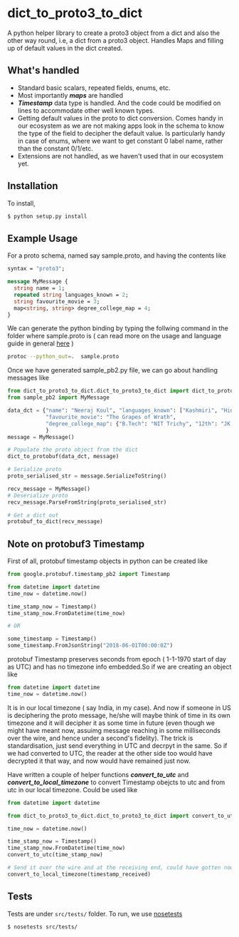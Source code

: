 # dict_to_proto3_to_dict
A python helper library to create a proto3 object from a dict and also the other way round, i.e, a dict from a proto3 object.  Handles Maps and filling up of default values in the dict created.


## What's handled
 - Standard basic scalars, repeated fields, enums, etc.
 - Most importantly **_maps_** are handled
 - **_Timestamp_** data type is handled. And the code could be modified on lines to accommodate other well known types.
 - Getting default values in the proto to dict conversion. Comes handy in our ecosystem
   as we are not making apps look in the schema to know the type of the field to decipher the default value. Is particularly handy in case of enums, where we want to get constant 0 label name,
   rather than the constant 0/1/etc.
 - Extensions are not handled, as we haven't used that in our ecosystem yet.

## Installation

To install,
```sh
$ python setup.py install
```

## Example Usage
For a proto schema, named say sample.proto, and having the contents like

```protobuf
syntax = "proto3";

message MyMessage {
  string name = 1;
  repeated string languages_known = 2;
  string favourite_movie = 3;
  map<string, string> degree_college_map = 4;
}
```

We can generate the python binding by typing the follwing command in the folder where sample.proto is ( can read more
on the usage and language guide in general [here](https://developers.google.com/protocol-buffers/docs/proto3) )

```sh
protoc --python_out=.  sample.proto
```

Once we have generated sample_pb2.py file, we can go about handling messages like

```python
from dict_to_proto3_to_dict.dict_to_proto3_to_dict import dict_to_protobuf, protobuf_to_dict
from sample_pb2 import MyMessage

data_dct = {"name": "Neeraj Koul", "languages_known": ["Kashmiri", "Hindi", "English"], 
            "favourite_movie": "The Grapes of Wrath", 
            "degree_college_map": {"B.Tech": "NIT Trichy", "12th": "JK Board"}
            }
message = MyMessage()

# Populate the proto object from the dict
dict_to_protobuf(data_dct, message)

# Serialize proto
proto_serialised_str = message.SerializeToString()

recv_message = MyMessage()
# Deserialize proto
recv_message.ParseFromString(proto_serialised_str)

# Get a dict out
protobuf_to_dict(recv_message)
```

## Note on protobuf3 Timestamp
First of all, protobuf timestamp objects in python can be created like
```python
from google.protobuf.timestamp_pb2 import Timestamp

from datetime import datetime
time_now = datetime.now()

time_stamp_now = Timestamp()
time_stamp_now.FromDatetime(time_now)

# OR

some_timestamp = Timestamp()
some_timestamp.FromJsonString("2018-06-01T00:00:0Z")
```

protobuf Timestamp preserves seconds from epoch ( 1-1-1970 start of day as UTC) and has no timezone info embedded.So if we are creating an object like

```python
from datetime import datetime
time_now = datetime.now()
```

It is in our local timezone ( say India, in my case). And now if someone in US is deciphering the proto message, he/she will maybe think of time in its own timezone and it will decipher it as some time in future (even though we might have meant now, assuimg message reaching in some milliseconds over the wire, and hence under a second's fidelity). The trick is standardisation, just send everything in UTC and decrpyt in the same. So if we had converted to UTC, the reader at the other side too would have decrypted it that way, and now would have remained just now.

Have written a couple of helper functions **_convert_to_utc_**  and **_convert_to_local_timezone_** to convert Timestamp obejcts to utc and from utc in our local timezone. Could be used like
```python
from datetime import datetime

from dict_to_proto3_to_dict.dict_to_proto3_to_dict import convert_to_utc, convert_to_local_timezone

time_now = datetime.now()

time_stamp_now = Timestamp()
time_stamp_now.FromDatetime(time_now)
convert_to_utc(time_stamp_now)

# Send it over the wire and at the receiving end, could have gotten now in there through
convert_to_local_timezone(timestamp_received)

```

## Tests

Tests are under `src/tests/` folder. To run, we use [nosetests](https://nose.readthedocs.io/en/latest/)

```sh
$ nosetests src/tests/
```



